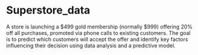 # Superstore_data
A store is launching a \$499 gold membership (normally \$999) offering 20% off all purchases, promoted via phone calls to existing customers. The goal is to predict which customers will accept the offer and identify key factors influencing their decision using data analysis and a predictive model.
